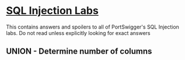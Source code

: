 # [SQL Injection Labs](https://portswigger.net/web-security/all-labs)

This contains answers and spoilers to all of PortSwigger's SQL Injection labs.
Do not read unless explicitly looking for exact answers

## UNION - Determine number of columns
